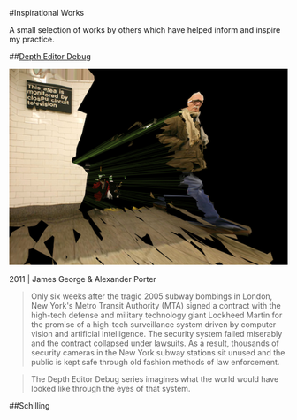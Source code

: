 #Inspirational Works

A small selection of works by others which have helped inform and inspire my practice. 

##[Depth Editor Debug](http://scatter.nyc/deptheditordebug)

[![](https://raw.githubusercontent.com/peteash10/2017-body-of-work/master/images/deptheditordebug.jpeg)](http://scatter.nyc/deptheditordebug)

2011 | James George & Alexander Porter

>Only six weeks after the tragic 2005 subway bombings in London, New York's Metro Transit Authority (MTA) signed a contract with the high-tech defense and military technology giant Lockheed Martin for the promise of a high-tech surveillance system driven by computer vision and artificial intelligence. The security system failed miserably and the contract collapsed under lawsuits. As a result, thousands of security cameras in the New York subway stations sit unused and the public is kept safe through old fashion methods of law enforcement.

>The Depth Editor Debug series imagines what the world would have looked like through the eyes of that system. 

##Schilling

